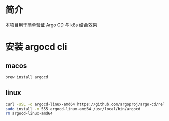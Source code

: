 # 简介
本项目用于简单验证 Argo CD 与 k8s 结合效果

# 安装 argocd cli

## macos

```bash
brew install argocd
```

## linux

```bash
curl -sSL -o argocd-linux-amd64 https://github.com/argoproj/argo-cd/releases/latest/download/argocd-linux-amd64
sudo install -m 555 argocd-linux-amd64 /usr/local/bin/argocd
rm argocd-linux-amd64
```

